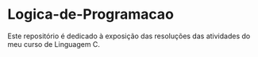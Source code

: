# Logica-de-Programacao

Este repositório é dedicado à exposição das resoluções das atividades do meu curso de Linguagem C.
